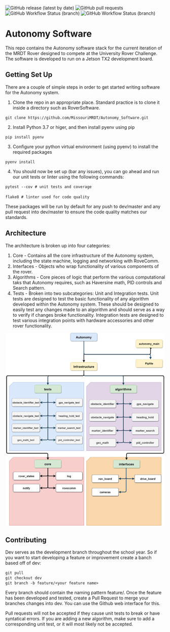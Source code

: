 ![GitHub release (latest by date)](https://img.shields.io/github/v/release/MissouriMRDT/Autonomy_Software?style=flat-square)
![GitHub pull requests](https://img.shields.io/github/issues-pr/MissouriMRDT/Autonomy_Software?style=flat-square)
![GitHub Workflow Status (branch)](https://img.shields.io/github/workflow/status/MissouriMRDT/Autonomy_Software/Autonomy%20Flake8%20Linter/dev?label=flake8%20linter&style=flat-square)
![GitHub Workflow Status (branch)](https://img.shields.io/github/workflow/status/MissouriMRDT/Autonomy_Software/Autonomy%20Unit%20Tests/dev?label=unit%20tests&style=flat-square)
# Autonomy Software

This repo contains the Autonomy software stack for the current iteration of the MRDT Rover designed to compete at the University Rover Challenge. The software is developed to run on a Jetson TX2 development board.

## Getting Set Up
There are a couple of simple steps in order to get started writing software for the Autonomy system.

1. Clone the repo in an appropriate place. Standard practice is to clone it inside a directory such as RoverSoftware.
```
git clone https://github.com/MissouriMRDT/Autonomy_Software.git
```
2. Install Python 3.7 or higer, and then install pyenv using pip
```
pip install pyenv
```
3. Configure your python virtual environment (using pyenv) to install the required packages
```
pyenv install
```
4. You should now be set up (bar any issues), you can go ahead and run our unit tests or linter using the following commands:
```
pytest --cov # unit tests and coverage

flake8 # linter used for code quality
```
These packages will be run by default for any push to dev/master and any pull request into dev/master to ensure the code quality matches our standards.

## Architecture
The architecture is broken up into four categories:
1. Core - Contains all the core infrastructure of the Autonomy system, including the state machine, logging and networking with RoveComm.
2. Interfaces - Objects who wrap functionality of various components of the rover.
3. Algorithms - Core pieces of logic that perform the various computational taks that Autonomy requires, such as Haversine math, PID controls and Search pattern.
4. Tests - Broken into two subcategories: Unit and Integration tests. Unit tests are designed to test the basic functionality of any algorithm developed within the Autonomy system. These should be designed to easily test any changes made to an algorithm and should serve as a way to verify if changes broke functionality. Integration tests are designed to test various integration points with hardware accessories and other rover functionality.

![Architecture Diagram](docs/architecture.png)

## Contributing

Dev serves as the development branch throughout the school year. So if you want to start developing a feature or improvement create a banch based off of dev:
```
git pull
git checkout dev
git branch -b feature/<your feature name>
```
Every branch should contain the naming pattern feature/<feature name>. Once the feature has been developed and tested, create a Pull Request to merge your branches changes into dev. You can use the Github web interface for this. 

Pull requests will not be accepted if they cause unit tests to break or have syntatical errors. If you are adding a new algorithm, make sure to add a corresponding unit test, or it will most likely not be accepted.





